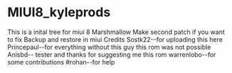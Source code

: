 # MIUI8_kyleprods
This is a inital tree for miui 8 Marshmallow
Make second patch if you want to fix Backup and restore in miui
Credits
Sostk22--for uploading this here
Princepaul--for everything without this guy this rom was not possible
Anisbd-- tester and thanks for suggesting me this rom
warrenlobo--for some contributions
#rohan--for help

